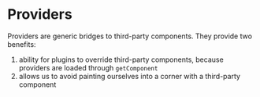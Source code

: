 # Providers

Providers are generic bridges to third-party components. They provide two benefits:

1. ability for plugins to override third-party components, because providers are loaded through `getComponent`
2. allows us to avoid painting ourselves into a corner with a third-party component
